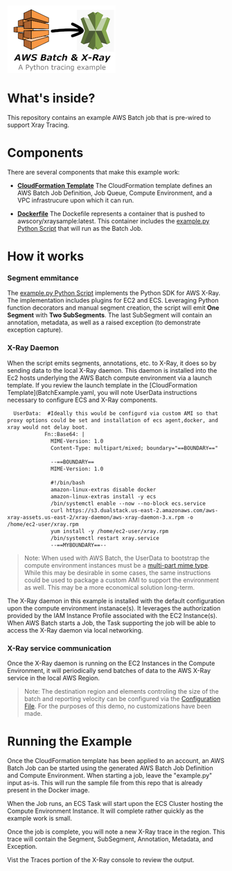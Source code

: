 ![logo.png](logo.png)

# What's inside?
This repository contains an example AWS Batch job that is pre-wired to support Xray Tracing.

# Components
There are several components that make this example work:

*   **[CloudFormation Template](BatchExample.yaml)**
    The CloudFormation template defines an AWS Batch Job Definition, Job Queue, Compute Environment, and a VPC infrastrucure upon which it can run.

*   **[Dockerfile](Dockerfile)**
    The Dockefile represents a container that is pushed to awscory/xraysample:latest.  This container includes the [example.py Python Script](example.py) that will run as the Batch Job.

# How it works

### Segment emmitance
The [example.py Python Script](example.py) implements the Python SDK for AWS X-Ray.  The implementation includes plugins for EC2 and ECS. Leveraging Python function decorators and manual segment creation, the script will emit **One Segment** with **Two SubSegments**.  The last SubSegment will contain an annotation, metadata, as well as a raised exception (to demonstrate exception capture).


### X-Ray Daemon
When the script emits segments, annotations, etc. to X-Ray, it does so by sending data to the local X-Ray daemon.  This daemon is installed into the Ec2 hosts underlying the AWS Batch compute environment via a launch template.  If you review the launch template in the [CloudFormation Template](BatchExample.yaml, you will note UserData instructions necessary to configure ECS and X-Ray components.

```
  UserData:  #Ideally this would be configurd via custom AMI so that proxy options could be set and installation of ecs agent,docker, and xray would not delay boot.
            Fn::Base64: |
              MIME-Version: 1.0
              Content-Type: multipart/mixed; boundary="==BOUNDARY=="

              --==BOUNDARY==
              MIME-Version: 1.0 

              #!/bin/bash
              amazon-linux-extras disable docker
              amazon-linux-extras install -y ecs
              /bin/systemctl enable --now --no-block ecs.service
              curl https://s3.dualstack.us-east-2.amazonaws.com/aws-xray-assets.us-east-2/xray-daemon/aws-xray-daemon-3.x.rpm -o /home/ec2-user/xray.rpm
              yum install -y /home/ec2-user/xray.rpm
              /bin/systemctl restart xray.service
              --==MYBOUNDARY==--
```

> Note: When used with AWS Batch, the UserData to bootstrap the compute environment instances must be a [multi-part mime type](https://docs.aws.amazon.com/batch/latest/userguide/launch-templates.html).  While this may be desirable in some cases, the same instructions could be used to package a custom AMI to support the environment as well.  This may be a more economical solution long-term.

The X-Ray daemon in this example is installed with the default configuration upon the compute environment instanace(s). It leverages the authorization provided by the IAM Instance Profile associated with the EC2 Instance(s).  When AWS Batch starts a Job, the Task supporting the job will be able to access the X-Ray daemon via local networking.

### X-Ray service communication
Once the X-Ray daemon is running on the EC2 Instances in the Compute Environment, it will periodically send batches of data to the AWS X-Ray service in the local AWS Region.

> Note: The destination region and elements controling the size of the batch and reporting velocity can be configured via the [Configuration File](https://docs.aws.amazon.com/xray/latest/devguide/xray-daemon-configuration.html#xray-daemon-configuration-configfile).  For the purposes of this demo, no customizations have been made.

# Running the Example
Once the CloudFormation template has been applied to an account, an AWS Batch Job can be started using the generated AWS Batch Job Definition and Compute Environment.  When starting a job, leave the "example.py" input as-is. This will run the sample file from this repo that is already present in the Docker image.

When the Job runs, an ECS Task will start upon the ECS Cluster hosting the Compute Environment Instance.  It will complete rather quickly as the example work is small. 

Once the job is complete, you will note a new X-Ray trace in the region.  This trace will contain the Segment, SubSegment, Annotation, Metadata, and Exception.

Vist the Traces portion of the X-Ray console to review the output.